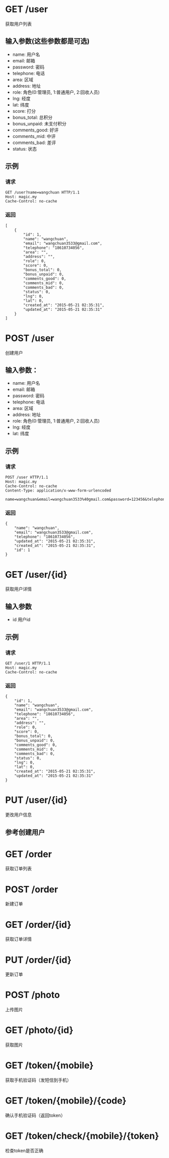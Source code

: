 # GET /user
获取用户列表
## 输入参数(这些参数都是可选)
- name: 用户名
- email: 邮箱
- password: 密码
- telephone: 电话
- area: 区域
- address: 地址
- role: 角色(0:管理员, 1:普通用户, 2:回收人员)
- lng: 经度
- lat: 纬度
- score: 打分
- bonus_total: 总积分
- bonus_unpaid: 未支付积分
- comments_good: 好评
- comments_mid: 中评
- comments_bad: 差评
- status: 状态

## 示例
### 请求
```
GET /user?name=wangchuan HTTP/1.1
Host: magic.my
Cache-Control: no-cache
```
### 返回
```
[
    {
        "id": 1,
        "name": "wangchuan",
        "email": "wangchuan3533@gmail.com",
        "telephone": "18610734056",
        "area": "",
        "address": "",
        "role": 0,
        "score": 0,
        "bonus_total": 0,
        "bonus_unpaid": 0,
        "comments_good": 0,
        "comments_mid": 0,
        "comments_bad": 0,
        "status": 0,
        "lng": 0,
        "lat": 0,
        "created_at": "2015-05-21 02:35:31",
        "updated_at": "2015-05-21 02:35:31"
    }
]
```

# POST /user
创建用户
## 输入参数：
- name: 用户名
- email: 邮箱
- password: 密码
- telephone: 电话
- area: 区域
- address: 地址
- role: 角色(0:管理员, 1:普通用户, 2:回收人员)
- lng: 经度
- lat: 纬度

## 示例
### 请求
```
POST /user HTTP/1.1
Host: magic.my
Cache-Control: no-cache
Content-Type: application/x-www-form-urlencoded

name=wangchuan&email=wangchuan3533%40gmail.com&password=123456&telephone=18610734056&area=%E6%9C%9D%E9%98%B3%E5%8C%BA&addresss=%E5%8C%97%E4%BA%AC%E5%B8%82%E6%9C%9D%E9%98%B3%E5%8C%BA%E6%9C%9D%E9%98%B3%E9%97%A8%E9%93%B6%E6%B2%B3soho&lng=56.123&lat=121.111
```
### 返回
```
{
    "name": "wangchuan",
    "email": "wangchuan3533@gmail.com",
    "telephone": "18610734056",
    "updated_at": "2015-05-21 02:35:31",
    "created_at": "2015-05-21 02:35:31",
    "id": 1
}
```
	
# GET /user/{id}
获取用户详情
## 输入参数
- id 用户id

## 示例
### 请求
```
GET /user/1 HTTP/1.1
Host: magic.my
Cache-Control: no-cache
```
### 返回
```
{
    "id": 1,
    "name": "wangchuan",
    "email": "wangchuan3533@gmail.com",
    "telephone": "18610734056",
    "area": "",
    "address": "",
    "role": 0,
    "score": 0,
    "bonus_total": 0,
    "bonus_unpaid": 0,
    "comments_good": 0,
    "comments_mid": 0,
    "comments_bad": 0,
    "status": 0,
    "lng": 0,
    "lat": 0,
    "created_at": "2015-05-21 02:35:31",
    "updated_at": "2015-05-21 02:35:31"
}
```

# PUT /user/{id}
更改用户信息
## 参考创建用户

# GET /order
获取订单列表

# POST /order
新建订单

# GET /order/{id}
获取订单详情

# PUT /order/{id}
更新订单

# POST /photo
上传图片

# GET /photo/{id}
获取图片

# GET /token/{mobile}
获取手机验证码（发短信到手机）

# GET /token/{mobile}/{code}
确认手机验证码（返回token）

# GET /token/check/{mobile}/{token}
检查token是否正确
